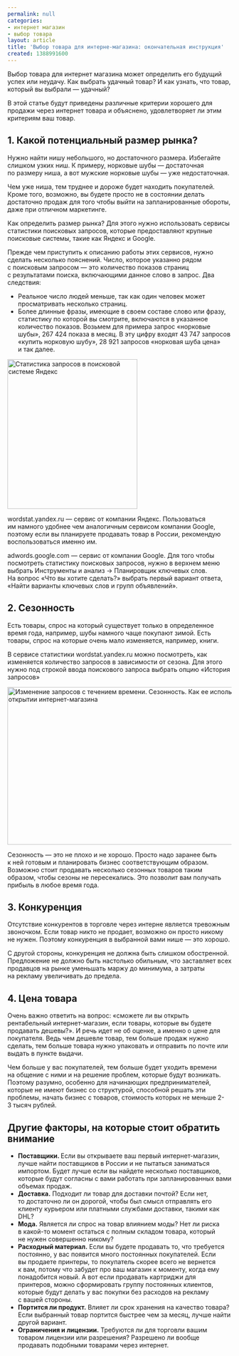 ```yaml
---
permalink: null
categories:
- интернет магазин
- выбор товара
layout: article
title: 'Выбор товара для интерне-магазина: окончательная инструкция'
created: 1388991600
---
```

<p>Выбор товара для интернет магазина может определить его будущий успех или неудачу. Как выбрать удачный товар? И&nbsp;как узнать, что товар, который вы&nbsp;выбрали&nbsp;— удачный? </p>
<p>В&nbsp;этой статье будут приведены различные критерии хорошего для продажи через интернет товара и&nbsp;объяснено, удовлетворяет&nbsp;ли этим критериям ваш товар. </p>
<!--break-->
<h2>1. Какой потенциальный размер рынка?</h2>
<p>Нужно найти нишу небольшого, но&nbsp;достаточного размера. Избегайте слишком узких ниш. К&nbsp;примеру, норковые шубы&nbsp;— достаточная по&nbsp;размеру ниша, а&nbsp;вот мужские норковые шубы&nbsp;— уже недостаточная.</p>
<p>Чем уже ниша, тем труднее и&nbsp;дороже будет находить покупателей. Кроме того, возможно, вы&nbsp;будете просто не&nbsp;в&nbsp;состоянии делать достаточно продаж для того чтобы выйти на&nbsp;запланированные обороты, даже при отличном маркетинге.</p>
<p>Как определить размер рынка? Для этого нужно использовать сервисы статистики поисковых запросов, которые предоставляют крупные поисковые системы, такие как Яндекс и&nbsp;Google.</p>
<p>Прежде чем приступить к&nbsp;описанию работы этих сервисов, нужно сделать несколько пояснений. Число, которое указанно рядом с&nbsp;поисковым запросом&nbsp;— это количество показов страниц с&nbsp;результатами поиска, включающими данное слово в&nbsp;запрос. Два следствия:</p>
<ul> 
	<li>Реальное число людей меньше, так как один человек может просматривать несколько страниц.</li>
	<li>Более длинные фразы, имеющие в&nbsp;своем составе слово или фразу, статистику по&nbsp;которой вы&nbsp;смотрите, включаются в&nbsp;указанное количество показов. Возьмем для примера запрос «норковые шубы», 267&nbsp;424 показа в&nbsp;месяц. В&nbsp;эту цифру входят 43&nbsp;747 запросов «купить норковую шубу», 28&nbsp;921 запросов «норковая шуба цена» и&nbsp;так далее.</li>
 </ul>
<p><img src="/system/files/vybor-tovara.PNG" width="292" height="336" alt="Статистика запросов в поисковой системе Яндекс"  /></p>
<p>wordstat.yandex.ru&nbsp;— сервис от&nbsp;компании Яндекс. Пользоваться им&nbsp;намного удобнее чем аналогичным сервисом компании Google, поэтому если вы&nbsp;планируете продавать товар в&nbsp;России, рекомендую воспользоваться именно&nbsp;им.</p>
<p>adwords.google.com&nbsp;— сервис от&nbsp;компании Google. Для того чтобы посмотреть статистику поисковых запросов, нужно в&nbsp;верхнем меню выбрать Инструменты и&nbsp;анализ -&gt; Планировщик ключевых слов. На&nbsp;вопрос «Что вы&nbsp;хотите сделать?» выбрать первый вариант ответа, «Найти варианты ключевых слов и&nbsp;групп объявлений».</p>
<h2>2. Сезонность</h2>
<p>Есть товары, спрос на&nbsp;который существует только в&nbsp;определенное время года, например, шубы намного чаще покупают зимой. Есть товары, спрос на&nbsp;которые очень мало изменяется, например, книги.</p>
<p>В&nbsp;сервисе статистики wordstat.yandex.ru можно посмотреть, как изменяется количество запросов в&nbsp;зависимости от&nbsp;сезона. Для этого нужно под строкой ввода поискового запроса выбрать опцию «История запросов»</p>
<p><img src="/system/files/vybor-tovara-sezonnost_rsz.jpg" width="640" height="354" alt="Изменение запросов с течением времени. Сезонность. Как ее использовать при открытии интернет-магазина"  /></p>
<p>Сезонность&nbsp;— это не&nbsp;плохо и&nbsp;не&nbsp;хорошо. Просто надо заранее быть к&nbsp;ней готовым и&nbsp;планировать бизнес соответствующим образом. Возможно стоит продавать несколько сезонных товаров таким образом, чтобы сезоны не&nbsp;пересекались. Это позволит вам получать прибыль в&nbsp;любое время года.</p>
<h2>3. Конкуренция</h2>
<p>Отсутствие конкурентов в&nbsp;торговле через интерне является тревожным звоночком. Если товар никто не&nbsp;продает, возможно он&nbsp;просто никому не&nbsp;нужен. Поэтому конкуренция в&nbsp;выбранной вами нише&nbsp;— это хорошо.</p>
<p>С&nbsp;другой стороны, конкуренция не&nbsp;должна быть слишком обостренной. Предложение не&nbsp;должно быть настолько обильным, что заставляет всех продавцов на&nbsp;рынке уменьшать маржу до&nbsp;минимума, а&nbsp;затраты на&nbsp;рекламу увеличивать до&nbsp;предела.</p>
<h2>4. Цена товара</h2>
<p>Очень важно ответить на&nbsp;вопрос: «сможете&nbsp;ли вы&nbsp;открыть рентабельный интернет-магазин, если товары, которые вы&nbsp;будете продавать дешевы?». И&nbsp;речь идет не&nbsp;об&nbsp;оценке, а&nbsp;именно о&nbsp;цене для покупателя. Ведь чем дешевле товар, тем больше продаж нужно сделать, тем больше товара нужно упаковать и&nbsp;отправить по&nbsp;почте или выдать в&nbsp;пункте выдачи.</p>
<p>Чем больше у&nbsp;вас покупателей, тем больше будет уходить времени на&nbsp;общение с&nbsp;ними и&nbsp;на&nbsp;решение проблем, которые будут возникать. Поэтому разумно, особенно для начинающих предпринимателей, которые не&nbsp;имеют бизнес со&nbsp;структурой, способной решать эти проблемы, начать бизнес с&nbsp;товаров, стоимость которых не&nbsp;меньше 2- 3&nbsp;тысяч рублей.</p>
<h2>Другие факторы, на&nbsp;которые стоит обратить внимание</h2>
<ul> 
	<li><strong>Поставщики. </strong>Если вы&nbsp;открываете ваш первый интернет-магазин, лучше найти поставщиков в&nbsp;России и&nbsp;не&nbsp;пытаться заниматься импортом. Будет лучше если вы&nbsp;найдете несколько поставщиков, которые будут согласны с&nbsp;вами работать при запланированных вами объемах продаж.</li>
	<li><strong>Доставка.</strong> Подходит&nbsp;ли товар для доставки почтой? Если нет, то&nbsp;достаточно&nbsp;ли он&nbsp;дорогой, чтобы был смысл отправлять его клиенту курьером или платными службами доставки, такими как DHL?</li>
	<li><strong>Мода.</strong> Является&nbsp;ли спрос на&nbsp;товар влиянием моды? Нет&nbsp;ли риска в&nbsp;какой-то момент остаться с&nbsp;полным складом товара, который не&nbsp;нужен совершенно никому?</li>
	<li><strong>Расходный материал.</strong> Если вы&nbsp;будете продавать&nbsp;то, что требуется постоянно, у&nbsp;вас появится много постоянных покупателей. Если вы&nbsp;продаете принтеры, то&nbsp;покупатель скорее всего не&nbsp;вернется к&nbsp;вам, потому что забудет про ваш магазин к&nbsp;моменту, когда ему понадобится новый. А&nbsp;вот если продавать картриджи для принтеров, можно сформировать группу постоянных клиентов, которые будут делать у&nbsp;вас покупки без расходов на&nbsp;рекламу с&nbsp;вашей стороны.</li>
	<li><strong>Портится&nbsp;</strong><strong>ли продукт.</strong> Влияет&nbsp;ли срок хранения на&nbsp;качество товара? Если выбранный товар портится быстрее чем за&nbsp;месяц, лучше найти другой вариант.</li>
	<li><strong>Ограничения и&nbsp;</strong><strong>лицензии.</strong> Требуются&nbsp;ли для торговли вашим товаром лицензии или разрешения? Разрешено&nbsp;ли вообще продавать подобными товарами через интернет.</li>
 </ul>
